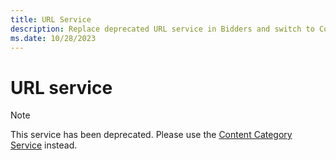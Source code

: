 ```yaml
---
title: URL Service
description: Replace deprecated URL service in Bidders and switch to Content Category Service.
ms.date: 10/28/2023
---
```


# URL service

> [!NOTE]
> This service has been deprecated. Please use the [Content Category Service](content-category-service.md) instead.
